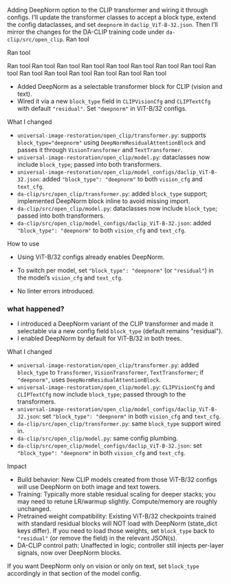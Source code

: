 Adding DeepNorm option to the CLIP transformer and wiring it through configs. I’ll update the transformer classes to accept a block type, extend the config dataclasses, and set `deepnorm` in `daclip_ViT-B-32.json`. Then I’ll mirror the changes for the DA-CLIP training code under `da-clip/src/open_clip`.
Ran tool

Ran tool

Ran tool
Ran tool
Ran tool
Ran tool
Ran tool
Ran tool
Ran tool
Ran tool
Ran tool
Ran tool
Ran tool
Ran tool
Ran tool
Ran tool
Ran tool

- Added DeepNorm as a selectable transformer block for CLIP (vision and text).
- Wired it via a new `block_type` field in `CLIPVisionCfg` and `CLIPTextCfg` with default `"residual"`. Set `"deepnorm"` in ViT-B/32 configs.

What I changed
- `universal-image-restoration/open_clip/transformer.py`: supports `block_type="deepnorm"` using `DeepNormResidualAttentionBlock` and passes it through `VisionTransformer` and `TextTransformer`.
- `universal-image-restoration/open_clip/model.py`: dataclasses now include `block_type`; passed into both transformers.
- `universal-image-restoration/open_clip/model_configs/daclip_ViT-B-32.json`: added `"block_type": "deepnorm"` to both `vision_cfg` and `text_cfg`.
- `da-clip/src/open_clip/transformer.py`: added `block_type` support; implemented DeepNorm block inline to avoid missing import.
- `da-clip/src/open_clip/model.py`: dataclasses now include `block_type`; passed into both transformers.
- `da-clip/src/open_clip/model_configs/daclip_ViT-B-32.json`: added `"block_type": "deepnorm"` to both `vision_cfg` and `text_cfg`.

How to use
- Using ViT-B/32 configs already enables DeepNorm.
- To switch per model, set `"block_type": "deepnorm"` (or `"residual"`) in the model’s `vision_cfg` and `text_cfg`.

- No linter errors introduced.



### what happened?
- I introduced a DeepNorm variant of the CLIP transformer and made it selectable via a new config field `block_type` (default remains "residual").
- I enabled DeepNorm by default for ViT-B/32 in both trees.

What I changed
- `universal-image-restoration/open_clip/transformer.py`: added `block_type` to `Transformer`, `VisionTransformer`, `TextTransformer`; if `"deepnorm"`, uses `DeepNormResidualAttentionBlock`.
- `universal-image-restoration/open_clip/model.py`: `CLIPVisionCfg` and `CLIPTextCfg` now include `block_type`; passed through to the transformers.
- `universal-image-restoration/open_clip/model_configs/daclip_ViT-B-32.json`: set `"block_type": "deepnorm"` in both `vision_cfg` and `text_cfg`.
- `da-clip/src/open_clip/transformer.py`: same `block_type` support wired in.
- `da-clip/src/open_clip/model.py`: same config plumbing.
- `da-clip/src/open_clip/model_configs/daclip_ViT-B-32.json`: set `"block_type": "deepnorm"` in both `vision_cfg` and `text_cfg`.

Impact
- Build behavior: New CLIP models created from those ViT-B/32 configs will use DeepNorm on both image and text towers.
- Training: Typically more stable residual scaling for deeper stacks; you may need to retune LR/warmup slightly. Compute/memory are roughly unchanged.
- Pretrained weight compatibility: Existing ViT-B/32 checkpoints trained with standard residual blocks will NOT load with DeepNorm (state_dict keys differ). If you need to load those weights, set `block_type` back to `"residual"` (or remove the field) in the relevant JSON(s).
- DA-CLIP control path: Unaffected in logic; controller still injects per-layer signals, now over DeepNorm blocks.

If you want DeepNorm only on vision or only on text, set `block_type` accordingly in that section of the model config.